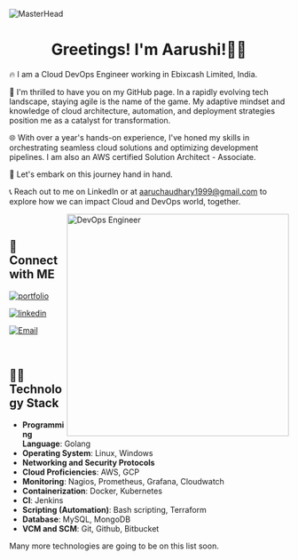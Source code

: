 ![MasterHead](https://github.com/Aarushi-Chaudhary/Aarushi-Chaudhary/blob/main/Banner%20Photo.gif)

<h1 align="center"> Greetings! I'm Aarushi!🙏🏼 </h1>

<p> 
🔥 I am a Cloud DevOps Engineer working in Ebixcash Limited, India. 

🌈 I'm thrilled to have you on my GitHub page. In a rapidly evolving tech landscape, staying agile is the name of the game. My adaptive mindset and knowledge of cloud architecture, automation, and deployment strategies position me as a catalyst for transformation. <br>

🌐 With over a year's hands-on experience, I've honed my skills in orchestrating seamless cloud solutions and optimizing development pipelines. I am also an AWS certified Solution Architect - Associate.<br>

🚀 Let's embark on this journey hand in hand. <br> 

📞 Reach out to me on LinkedIn or at aaruchaudhary1999@gmail.com to explore how we can impact Cloud and DevOps world, together. 
</p>

<img align="right" alt="DevOps Engineer" width="400" src="https://user-images.githubusercontent.com/74038190/221352975-94759904-aa4c-4032-a8ab-b546efb9c478.gif"><br>

## 🔗 Connect with ME  

[![portfolio](https://img.shields.io/badge/portfolio-c2b3e5?style=for-the-badge&logo=ko-fi&logoColor=white)]()

[![linkedin](https://img.shields.io/badge/linkedin-0A66C2?style=for-the-badge&logo=linkedin&logoColor=white)](https://www.linkedin.com/in/aarushi-chaudhary/) 

[![Email](https://img.shields.io/badge/@_email-fff?style=for-the-badge&logo=&logoColor=black)](mailto:aaruchaudhary1999@gmail.com)

<br>

## 👩‍💻 Technology Stack

- **Programming Language**: Golang
- **Operating System**: Linux, Windows
- **Networking and Security Protocols**  
- **Cloud Proficiencies**: AWS, GCP 
- **Monitoring**: Nagios, Prometheus, Grafana, Cloudwatch
- **Containerization**: Docker, Kubernetes 
- **CI**: Jenkins 
- **Scripting (Automation)**: Bash scripting, Terraform 
- **Database**: MySQL, MongoDB
- **VCM and SCM**: Git, Github, Bitbucket

Many more technologies are going to be on this list soon.


